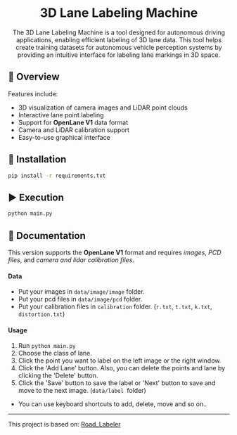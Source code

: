 <h1 align="center">3D Lane Labeling Machine</h1>
<p align="center">The 3D Lane Labeling Machine is a tool designed for autonomous driving applications, enabling efficient labeling of 3D lane data. This tool helps create training datasets for autonomous vehicle perception systems by providing an intuitive interface for labeling lane markings in 3D space.</p>
<!-- ![title.png](title.png) -->



## 🚀 Overview


Features include:
- 3D visualization of camera images and LiDAR point clouds
- Interactive lane point labeling
- Support for **OpenLane V1** data format
- Camera and LiDAR calibration support
- Easy-to-use graphical interface

## 🔨 Installation

```bash
pip install -r requirements.txt
```

## ▶️  Execution

```bash
python main.py
```

## 📄 Documentation
This version supports the **OpenLane V1** format and requires *images*, *PCD files*, and *camera and lidar calibration files*.

#### Data
- Put your images in `data/image/image` folder.
- Put your pcd files in `data/image/pcd` folder.
- Put your calibration files in `calibration` folder. (`r.txt`, `t.txt`, `k.txt`, `distortion.txt`)

#### Usage

1. Run `python main.py`
2. Choose the class of lane. 
3. Click the point you want to label on the left image or the right  window.
4. Click the 'Add Lane' button. Also, you can delete the points and lane by clicking the 'Delete' button.
5. Click the 'Save' button to save the label or 'Next' button to save and move to the next image. (`data/label `folder)

- You can use keyboard shortcuts to add, delete, move and so on..
---

This project is based on: [Road_Labeler](https://github.com/InhwanBae/Road_Labeler)